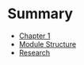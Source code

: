 # Summary

- [Chapter 1](./chapter_1.md)
- [Module Structure](./module_structure.md)
- [Research](./search.md)


